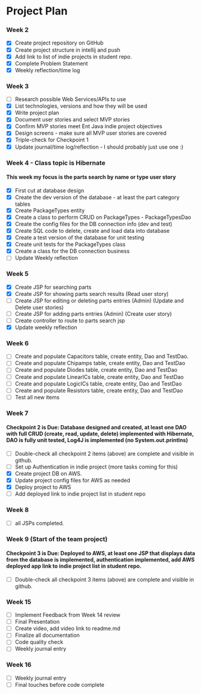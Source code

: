 # Project Plan

### Week 2
- [X] Create project repository on GitHub
- [X] Create project structure in intellij and push
- [X] Add link to list of indie projects in student repo.
- [X] Complete Problem Statement
- [X] Weekly reflection/time log

### Week 3
- [ ] Research possible Web Services/APIs to use
- [X] List technologies, versions and how they will be used
- [X] Write project plan
- [X] Document user stories and select MVP stories
- [X] Confirm MVP stories meet Ent Java indie project objectives
- [X] Design screens - make sure all MVP user stories are covered
- [X] Triple-check for Checkpoint 1
- [X] Update journal/time log/reflection - I should probably just use one :)

### Week 4 - Class topic is Hibernate
#### This week my focus is the parts search by name or type user story
- [X] First cut at database design
- [X] Create the dev version of the database - at least the part category tables
- [X] Create PackageTypes entity
- [X] Create a class to perform CRUD on PackageTypes - PackageTypesDao
- [X] Create the config files for the DB connection info (dev and test)
- [X] Create SQL code to delete, create and load data into database
- [X] Create a test version of the database for unit testing
- [X] Create unit tests for the PackageTypes class
- [X] Create a class for the DB connection business
- [ ] Update Weekly reflection

### Week 5
- [X] Create JSP for searching parts 
- [X] Create JSP for showing parts search results (Read user story)
- [ ] Create JSP for editing or deleting parts entries (Admin) (Update and Delete user stories)
- [ ] Create JSP for adding parts entries (Admin) (Create user story)
- [ ] Create controller to route to parts search jsp
- [X] Update weekly reflection

### Week 6
- [ ] Create and populate Capacitors table, create entity, Dao and TestDao.
- [ ] Create and populate Chipamps table, create entity, Dao and TestDao
- [ ] Create and populate Diodes table, create entity, Dao and TestDao
- [ ] Create and populate LinearICs table, create entity, Dao and TestDao
- [ ] Create and populate LogicICs table, create entity, Dao and TestDao
- [ ] Create and populate Resistors table, create entity, Dao and TestDao
- [ ] Test all new items

### Week 7
#### Checkpoint 2 is Due: Database designed and created, at least one DAO with full CRUD (create, read, update, delete) implemented with Hibernate, DAO is fully unit tested, Log4J is implemented (no System.out.printlns)

- [ ] Double-check all checkpoint 2 items (above) are complete and visible in github.
- [ ] Set up Authentication in indie project (more tasks coming for this)
- [X] Create project DB on AWS.
- [X] Update project config files for AWS as needed
- [X] Deploy project to AWS
- [ ] Add deployed link to indie project list in student repo

### Week 8
- [ ] all JSPs completed.

### Week 9 (Start of the team project)
#### Checkpoint 3 is Due: Deployed to AWS, at least one JSP that displays data from the database is implemented, authentication implemented, add AWS deployed app link to indie project list in student repo.
- [ ] Double-check all checkpoint 3 items (above) are complete and visible in github.

### Week 15
- [ ] Implement Feedback from Week 14 review
- [ ] Final Presentation
- [ ] Create video, add video link to readme.md
- [ ] Finalize all documentation
- [ ] Code quality check
- [ ] Weekly journal entry

### Week 16
- [ ] Weekly journal entry
- [ ] Final touches before code complete
